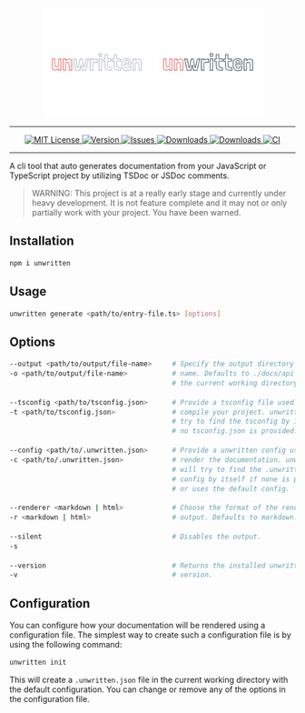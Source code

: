 <div align="center">
  <img alt="unwritten" width="192" height="192" src="assets/unwritten-dark.svg#gh-dark-mode-only">
  <img alt="unwritten" width="192" height="192" src="assets/unwritten-light.svg#gh-light-mode-only">
</div>

---

<div align="center">
  <a href="https://github.com/schoero/unwritten/blob/main/LICENSE">
    <img alt="MIT License" src="https://img.shields.io/npm/l/unwritten?color=brightgreen&style=flat-square">
  </a>
  <a href="https://www.npmjs.com/package/unwritten">
    <img alt="Version" src="https://img.shields.io/npm/v/unwritten?color=brightgreen&style=flat-square">
  </a>
  <a href="https://github.com/schoero/unwritten/issues">
    <img alt="Issues" src="https://img.shields.io/github/issues-raw/schoero/unwritten?style=flat-square">
  </a>
  <a href="https://www.npmjs.com/package/unwritten">
    <img alt="Downloads" src="https://img.shields.io/npm/dw/unwritten?style=flat-square">
  </a>
  <a href="https://github.com/schoero/unwritten/stargazers">
    <img alt="Downloads" src="https://img.shields.io/github/stars/schoero/unwritten?color=brightgreen&style=flat-square">
  </a>
  <a href="https://github.com/schoero/unwritten/actions?query=workflow%3ACI">
    <img alt="CI" src="https://img.shields.io/github/workflow/status/schoero/unwritten/CI?style=flat-square">
  </a>
</div>

---

A cli tool that auto generates documentation from your JavaScript or TypeScript project by utilizing TSDoc or JSDoc comments.

> WARNING: This project is at a really early stage and currently under heavy development. It is not feature complete and it may not or only partially work with your project. You have been warned.

## Installation

```sh
npm i unwritten
```

## Usage

```sh
unwritten generate <path/to/entry-file.ts> [options]
```

## Options

```sh
--output <path/to/output/file-name>     # Specify the output directory and file-
-o <path/to/output/file-name>           # name. Defaults to ./docs/api based on
                                        # the current working directory.

--tsconfig <path/to/tsconfig.json>      # Provide a tsconfig file used to
-t <path/to/tsconfig.json>              # compile your project. unwritten will
                                        # try to find the tsconfig by itself if
                                        # no tsconfig.json is provided.

--config <path/to/.unwritten.json>      # Provide a unwritten config used to
-c <path/to/.unwritten.json>            # render the documentation. unwritten
                                        # will try to find the .unwritten.json
                                        # config by itself if none is provided
                                        # or uses the default config.

--renderer <markdown | html>            # Choose the format of the rendered 
-r <markdown | html>                    # output. Defaults to markdown.

--silent                                # Disables the output.
-s

--version                               # Returns the installed unwritten
-v                                      # version.
```

## Configuration

You can configure how your documentation will be rendered using a configuration file. The simplest way to create such a configuration file is by using the following command:

```sh
unwritten init
```

This will create a `.unwritten.json` file in the current working directory with the default configuration. You can change or remove any of the options in the configuration file.
